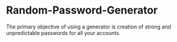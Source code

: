 # Random-Password-Generator
The primary objective of using a generator is creation of strong and unpredictable passwords for all your accounts.
